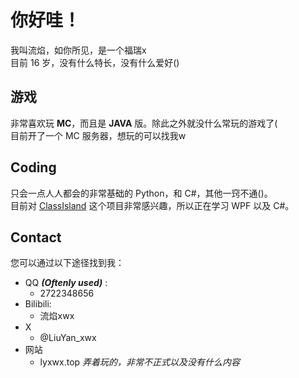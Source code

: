 # 你好哇！
我叫流焰，如你所见，是一个福瑞x  
目前 16 岁，没有什么特长，没有什么爱好()  
## 游戏
非常喜欢玩 **MC**，而且是 **JAVA** 版。除此之外就没什么常玩的游戏了(  
目前开了一个 MC 服务器，想玩的可以找我w
## Coding
只会一点人人都会的非常基础的 Python，和 C#，其他一窍不通()。  
目前对 [ClassIsland](https://github.com/ClassIsland/ClassIsland) 这个项目非常感兴趣，所以正在学习 WPF 以及 C#。
## Contact
您可以通过以下途径找到我：  
- QQ ***(Oftenly used)*** :
  - 2722348656
- Bilibili:
  - 流焰xwx
- X
  - @LiuYan_xwx
- 网站
  - lyxwx.top *弄着玩的，非常不正式以及没有什么内容*
